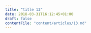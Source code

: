 ```yaml
---
title: "title 13"
date: 2018-03-31T16:12:45+01:00
draft: false
contentFile: "content/articles/13.md"
---
```


